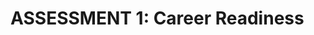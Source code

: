 # ASSESSMENT 1: Career Readiness

<!-- The LEARN program focuses on readying our students for a career in technology. The job hunt is a daunting process that requires a lot of preparedness. Complete the following tasks to ensure progress in your professional development.

LinkedIn is the world's largest online professional networking community. An active presence on LinkedIn allows you to make professional connections, look for employment opportunities, connect with others who share your interests, and learn more about the tech industry.

- Submit your "about me" statement:
Hello there! I am Franz Marte, a highly-motivated entry-level web developer who is driven and passionate to find solutions to various problems in the ever-evolving world of tech. With a military and medical background in the field and in research, I perform and adapt well in a fast-paced environment bringing to the table resiliency, efficiency, discipline, and teamwork. I always keep an open mind and I am very passionate about applying and honing my skills in JavaScript, React, Ruby on Rails, and PostgreSQL. 


With a background in adjudications as an  Immigration Services Officer I have fulfilled the mission and vision and goals of USCIS to administer the nation’s lawful immigration system by safeguarding its integrity to protect Americans and their homeland. I was also formerly a dedicated and experienced Hospital Corpsman, Surgical Technician, and Urology Technician who, through didactic and supervised practice, has acquired the knowledge and developed skills necessary for performing various procedures in the clinical, laboratory, and surgical setting. I have a strong medical background and learned the ability to adapt to change and unpredictable fluctuations in workload volume at the nation’s leading military medical facility of Walter Reed National Military Medical Center. My standout performance led me to being selected to manage a $5.5M equipment inventory and an annual $700K consumable budget. I am also a dynamic and versatile Research Scientist with extensive detailed research and experimental experience in Bioinformatics and Cancer Genomics.

- Submit the link to your LinkedIn profile with a custom shortened url: www.linkedin.com/in/franz-marte

Check the boxes below to certify that your LinkedIn contains:

- [x] professional profile picture (must be your actual face)
- [x] a headline that contains a reference to your career in web development
- [x] your last job listed in the experience section
- [x] your new educational experience at LEARN
- [x] at least ten professional connections
- [x] a post about your career transition -->
